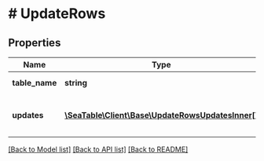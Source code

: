 # # UpdateRows

## Properties

Name | Type | Description | Notes
------------ | ------------- | ------------- | -------------
**table_name** | **string** | The name of the table. |
**updates** | [**\SeaTable\Client\Base\UpdateRowsUpdatesInner[]**](UpdateRowsUpdatesInner.md) | Defines the rows which should be updated. |

[[Back to Model list]](../../README.md#models) [[Back to API list]](../../README.md#endpoints) [[Back to README]](../../README.md)
